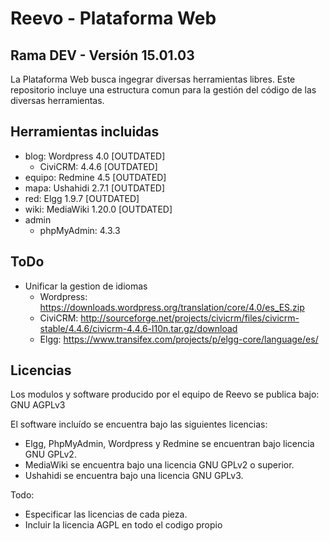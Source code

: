 # Reevo - Plataforma Web
## Rama DEV - Versión 15.01.03

La Plataforma Web busca ingegrar diversas herramientas libres. Este repositorio incluye una estructura comun para la gestión del código de las diversas herramientas.

## Herramientas incluidas

* blog: Wordpress 4.0 [OUTDATED]
	* CiviCRM: 4.4.6 [OUTDATED]
* equipo: Redmine 4.5 [OUTDATED]
* mapa: Ushahidi 2.7.1 [OUTDATED]
* red: Elgg 1.9.7 [OUTDATED]
* wiki: MediaWiki 1.20.0 [OUTDATED]
* admin
	* phpMyAdmin: 4.3.3


## ToDo

* Unificar la gestion de idiomas
  * Wordpress: https://downloads.wordpress.org/translation/core/4.0/es_ES.zip
  * CiviCRM: http://sourceforge.net/projects/civicrm/files/civicrm-stable/4.4.6/civicrm-4.4.6-l10n.tar.gz/download
  * Elgg: https://www.transifex.com/projects/p/elgg-core/language/es/

## Licencias

Los modulos y software producido por el equipo de Reevo se publica bajo: GNU AGPLv3

El software incluído se encuentra bajo las siguientes licencias:

* Elgg, PhpMyAdmin, Wordpress y Redmine se encuentran bajo licencia GNU GPLv2.
* MediaWiki se encuentra bajo una licencia GNU GPLv2 o superior.
* Ushahidi se encuentra bajo una licencia GNU GPLv3.


Todo:

* Especificar las licencias de cada pieza.
* Incluir la licencia AGPL en todo el codigo propio
